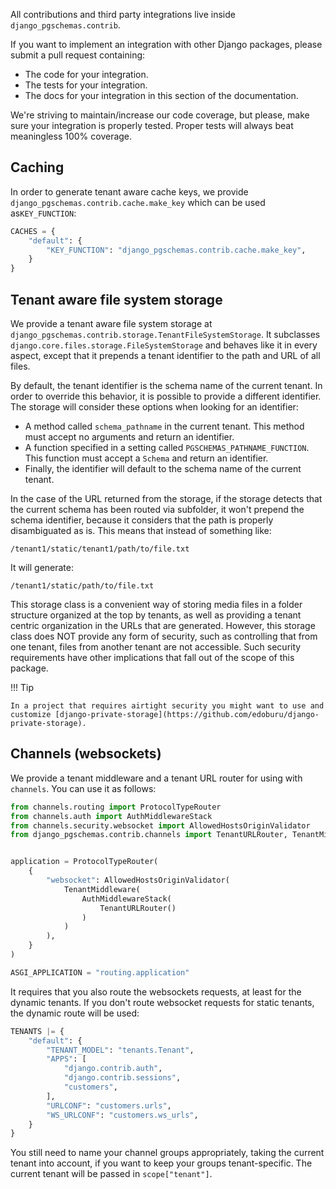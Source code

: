 All contributions and third party integrations live inside `django_pgschemas.contrib`.

If you want to implement an integration with other Django packages, please submit a pull request containing:

- The code for your integration.
- The tests for your integration.
- The docs for your integration in this section of the documentation.

We're striving to maintain/increase our code coverage, but please, make sure your integration is properly tested. Proper tests will always beat meaningless 100% coverage.

## Caching

In order to generate tenant aware cache keys, we provide `django_pgschemas.contrib.cache.make_key` which can be used as`KEY_FUNCTION`:

```python title="settings.py"
CACHES = {
    "default": {
        "KEY_FUNCTION": "django_pgschemas.contrib.cache.make_key",
    }
}
```

## Tenant aware file system storage

We provide a tenant aware file system storage at `django_pgschemas.contrib.storage.TenantFileSystemStorage`. It subclasses `django.core.files.storage.FileSystemStorage` and behaves like it in every aspect, except that it prepends a tenant identifier to the path and URL of all files.

By default, the tenant identifier is the schema name of the current tenant. In order to override this behavior, it is possible to provide a different identifier. The storage will consider these options when looking for an identifier:

- A method called `schema_pathname` in the current tenant. This method must accept no arguments and return an identifier.
- A function specified in a setting called `PGSCHEMAS_PATHNAME_FUNCTION`. This function must accept a `Schema` and return an identifier.
- Finally, the identifier will default to the schema name of the current tenant.

In the case of the URL returned from the storage, if the storage detects that the current schema has been routed via subfolder, it won't prepend the schema identifier, because it considers that the path is properly disambiguated as is. This means that instead of something like:

    /tenant1/static/tenant1/path/to/file.txt

It will generate:

    /tenant1/static/path/to/file.txt

This storage class is a convenient way of storing media files in a folder structure organized at the top by tenants, as well as providing a tenant centric organization in the URLs that are generated. However, this storage class does NOT provide any form of security, such as controlling that from one tenant, files from another tenant are not accessible. Such security requirements have other implications that fall out of the scope of this package.

!!! Tip

    In a project that requires airtight security you might want to use and customize [django-private-storage](https://github.com/edoburu/django-private-storage).

## Channels (websockets)

We provide a tenant middleware and a tenant URL router for using with `channels`. You can use it as follows:

```python title="routing.py"  hl_lines="10 12"
from channels.routing import ProtocolTypeRouter
from channels.auth import AuthMiddlewareStack
from channels.security.websocket import AllowedHostsOriginValidator
from django_pgschemas.contrib.channels import TenantURLRouter, TenantMiddleware


application = ProtocolTypeRouter(
    {
        "websocket": AllowedHostsOriginValidator(
            TenantMiddleware(
                AuthMiddlewareStack(
                    TenantURLRouter()
                )
            )
        ),
    }
)
```

```python title="settings.py"
ASGI_APPLICATION = "routing.application"
```

It requires that you also route the websockets requests, at least for the dynamic tenants. If you don't route websocket requests for static tenants, the dynamic route will be used:

```python title="settings.py" hl_lines="10"
TENANTS |= {
    "default": {
        "TENANT_MODEL": "tenants.Tenant",
        "APPS": [
            "django.contrib.auth",
            "django.contrib.sessions",
            "customers",
        ],
        "URLCONF": "customers.urls",
        "WS_URLCONF": "customers.ws_urls",
    }
}
```

You still need to name your channel groups appropriately, taking the current tenant into account, if you want to keep your groups tenant-specific. The current tenant will be passed in `scope["tenant"]`.
